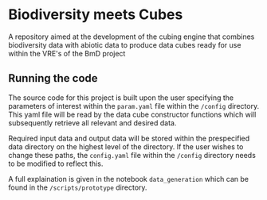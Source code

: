 # Biodiversity meets Cubes
A repository aimed at the development of the cubing engine that combines biodiversity data with abiotic data to produce data cubes ready for use within the VRE's of the BmD project

## Running the code

The source code for this project is built upon the user specifying the parameters of interest within the `param.yaml` file within the `/config` directory. This yaml file will be read by the data cube constructor functions which will subsequently retrieve all relevant and desired data.

Required input data and output data will be stored within the prespecified data directory on the highest level of the directory. If the user wishes to change these paths, the `config.yaml` file within the `/config` directory needs to be modified to reflect this.

A full explaination is given in the notebook `data_generation` which can be found in the `/scripts/prototype` directory. 
